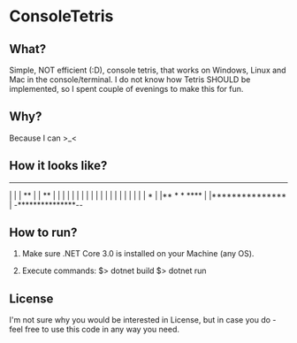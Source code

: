 # ConsoleTetris

## What?

Simple, NOT efficient (:D), console tetris, that works on Windows, Linux and Mac in the console/terminal.
I do not know how Tetris SHOULD be implemented, so I spent couple of evenings to make this for fun.

## Why?

Because I can >_<

## How it looks like?

------------------
|                | 
|       **       | 
|        **      | 
|                | 
|                | 
|                | 
|                | 
|                | 
|                | 
|                | 
|                | 
|                | 
|       *        | 
|** *   *  ****  | 
|*************** | 
-***************--

## How to run?

1. Make sure .NET Core 3.0 is installed on your Machine (any OS).

2. Execute commands:
$> dotnet build
$> dotnet run

## License

I'm not sure why you would be interested in License, but in case you do - feel free to use this code in any way you need.